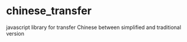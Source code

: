 # chinese_transfer
javascript library for transfer Chinese between simplified and traditional version
